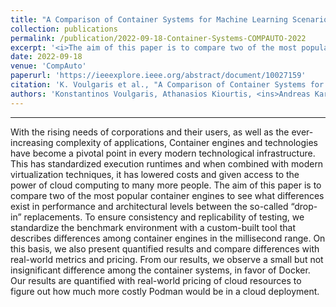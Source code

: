 ```yaml
---
title: "A Comparison of Container Systems for Machine Learning Scenarios: Docker and Podman"
collection: publications
permalink: /publication/2022-09-18-Container-Systems-COMPAUTO-2022
excerpt: '<i>The aim of this paper is to compare two of the most popular container engines to see what differences exist in performance and architectural levels between the so-called “drop-in” replacements.</i>'
date: 2022-09-18
venue: 'CompAuto'
paperurl: 'https://ieeexplore.ieee.org/abstract/document/10027159'
citation: 'K. Voulgaris et al., "A Comparison of Container Systems for Machine Learning Scenarios: Docker and Podman," 2022 2nd International Conference on Computers and Automation (CompAuto), Paris, France, 2022, pp. 114-118, doi: 10.1109/CompAuto55930.2022.00029.'
authors: 'Konstantinos Voulgaris, Athanasios Kiourtis, <ins>Andreas Karabetian</ins>, Panagiotis Karamolegkos, Yannis Poulakis, Argyro Mavrogiorgou, Dimosthenis Kyriazis'
---
```

<hr>
With the rising needs of corporations and their users, as well as the ever-increasing complexity of applications, Container engines and technologies have become a pivotal point in every modern technological infrastructure. This has standardized execution runtimes and when combined with modern virtualization techniques, it has lowered costs and given access to the power of cloud computing to many more people. The aim of this paper is to compare two of the most popular container engines to see what differences exist in performance and architectural levels between the so-called “drop-in” replacements. To ensure consistency and replicability of testing, we standardize the benchmark environment with a custom-built tool that describes differences among container engines in the millisecond range. On this basis, we also present quantified results and compare differences with real-world metrics and pricing. From our results, we observe a small but not insignificant difference among the container systems, in favor of Docker. Our results are quantified with real-world pricing of cloud resources to figure out how much more costly Podman would be in a cloud deployment.